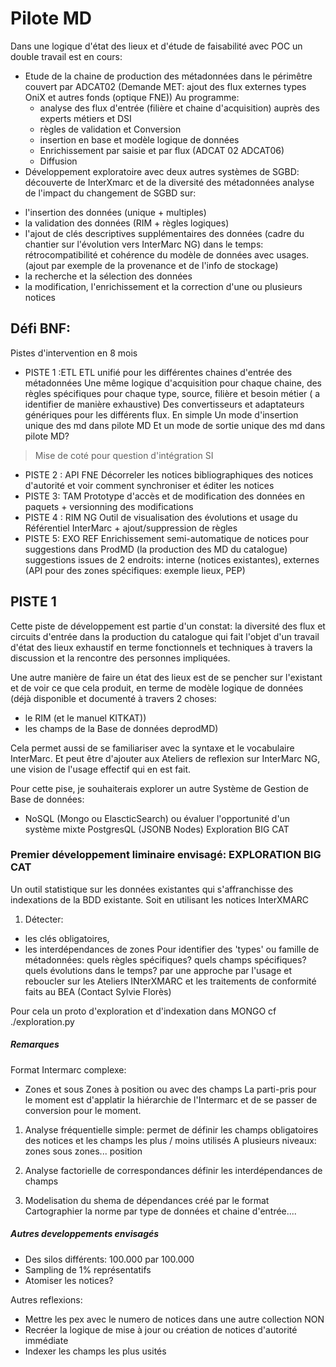 # Pilote MD

Dans une logique d'état des lieux et d'étude de faisabilité  avec POC
un double travail est en cours:
* Etude de la chaine de production des métadonnées dans le périmêtre couvert par ADCAT02
(Demande MET: ajout des flux externes types OniX et autres fonds (optique FNE))
Au programme:
  * analyse des flux d'entrée (filière et chaine d'acquisition) auprès des experts métiers et DSI
  * règles de validation et Conversion
  * insertion en base et modèle logique de données
  * Enrichissement par saisie et par flux (ADCAT 02 ADCAT06)
  * Diffusion
* Développement exploratoire avec deux autres systèmes de SGBD:
découverte de InterXmarc et de la diversité des métadonnées
analyse de l'impact du changement de SGBD sur:
- l'insertion des données (unique + multiples)
- la validation des données (RIM + règles logiques)
- l'ajout de clés descriptives supplémentaires des données (cadre du chantier sur l'évolution vers InterMarc NG) dans le temps:
rétrocompatibilité et  cohérence du modèle de données avec usages. (ajout par exemple de la provenance et de l'info de stockage)
- la recherche et la sélection des données
- la modification, l'enrichissement et la correction d'une ou plusieurs notices


## Défi BNF:
Pistes d'intervention en 8 mois
* PISTE 1 :ETL
 ETL unifié pour les différentes chaines d'entrée des métadonnées
Une même logique d'acquisition pour chaque chaine, des règles spécifiques pour chaque type, source, filière et besoin métier ( a identifier de manière exhaustive)
Des convertisseurs  et adaptateurs génériques pour les différents flux.
En simple Un mode d'insertion unique des md dans pilote MD
Et un mode de sortie unique des md dans pilote MD?
> Mise de coté pour question d'intégration SI

* PISTE 2 : API FNE
Décorreler les notices bibliographiques des notices d'autorité et voir comment synchroniser et éditer les notices
* PISTE 3: TAM Prototype d'accès et de modification des données en paquets + versionning des modifications
* PISTE 4 : RIM NG
Outil de visualisation des évolutions et usage du Référentiel InterMarc + ajout/suppression de règles
* PISTE 5:  EXO REF
Enrichissement semi-automatique de notices pour suggestions dans ProdMD (la production des MD du catalogue)
suggestions issues de 2 endroits: interne (notices existantes), externes (API pour des zones spécifiques: exemple lieux, PEP)

## PISTE 1
Cette piste de développement est partie d'un constat: la diversité des flux et circuits d'entrée dans la production du catalogue
qui fait l'objet d'un travail d'état des lieux exhaustif en terme fonctionnels et techniques à travers la discussion et la rencontre des personnes impliquées.

Une autre manière de faire un état des lieux est de se pencher sur l'existant et de voir ce que cela produit,
en terme de modèle logique de données (déjà disponible et documenté à travers 2 choses:
  * le RIM (et le manuel KITKAT))
 * les champs de la Base de données deprodMD)

Cela permet aussi de se familiariser avec la syntaxe et le vocabulaire InterMarc.
Et peut être d'ajouter aux Ateliers de reflexion sur InterMarc NG, une vision de l'usage effectif qui en est fait.

Pour cette pise, je souhaiterais explorer un autre Système de Gestion de Base de données:
- NoSQL (Mongo ou ElascticSearch)
ou évaluer l'opportunité d'un système mixte PostgresQL (JSONB Nodes)
Exploration BIG  CAT

### Premier développement liminaire envisagé: EXPLORATION BIG CAT
Un outil statistique sur les données existantes qui s'affranchisse des indexations de la BDD existante.
Soit en utilisant les notices InterXMARC
1. Détecter:
- les clés obligatoires,
- les interdépendances de zones
Pour identifier des 'types' ou famille de métadonnées:
quels règles spécifiques?
quels champs spécifiques?
quels évolutions dans le temps?
par une approche par l'usage et reboucler sur les Ateliers INterXMARC et les traitements de conformité faits au BEA (Contact Sylvie Florès)

Pour cela un proto d'exploration et d'indexation dans MONGO
cf ./exploration.py


##### Remarques
Format Intermarc complexe:
- Zones et sous Zones à position ou avec des champs
La parti-pris pour le moment est d'applatir la hiérarchie de l'Intermarc et de se passer de conversion pour le moment.

1. Analyse fréquentielle simple:
permet de définir les champs obligatoires des notices
et les champs les plus / moins utilisés
A plusieurs niveaux:
zones
sous zones...
position

2. Analyse factorielle de correspondances
définir les interdépendances de champs

3. Modelisation du shema de dépendances créé par le format
Cartographier la norme par type de données et chaine d'entrée....

##### Autres developpements envisagés

- Des silos différents: 100.000 par 100.000
- Sampling de 1% représentatifs
- Atomiser les notices?


Autres reflexions:
- Mettre les pex avec le numero de notices dans une autre collection NON
- Recréer la logique de mise à jour ou création de notices d'autorité immédiate
- Indexer les champs les plus usités
